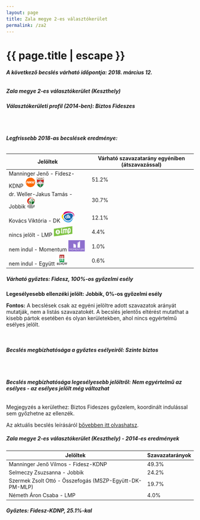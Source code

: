 ```yaml
---
layout: page
title: Zala megye 2-es választókerület
permalink: /za2
---
```


<h1 class="page-title">{{ page.title | escape }}</h1>

<div class="section">
    <div class="row">
          <div class="col s12"><h6><span><strong>A következő becslés várható időpontja: 2018. március 12.</strong></span></h6>
		  <h5>Zala megye 2-es választókerület (Keszthely)</h5>
<h6><strong>Választókerületi profil (2014-ben): <span id="profil">Biztos Fideszes</span></strong></h6>
<br/>
<h6><strong>Legfrissebb 2018-as becslések eredménye:</strong></h6>
<table class="striped">
              <thead>
                <tr>
                    <th>Jelöltek</th>
                    <th>Várható szavazatarány egyéniben (átszavazással)</th>
                </tr>
              </thead>
              <tbody>
             <tr>
                  <td>Manninger Jenő - Fidesz-KDNP <img src="images/fideszkdnp_logo.png" style="width:55px;height:30px;"></td>
				  <td id="id_fidesz">51.2%</td>
			</tr>
			<tr><td>dr. Weller-Jakus Tamás - Jobbik <img src="images/jobbik_logo.png" style="width:23px;height:30px;"></td><td id="id_jobbik">30.7%</td></tr>
<tr>
                  <td>Kovács Viktória - DK <img src="images/dk_logo.png" style="width:34px;height:30px;"></td>
				  <td id="id_baloldal">12.1%</td>
			</tr>
			<tr>
                  <td>nincs jelölt - LMP <img src="images/lmp_logo.png" style="width:52px;height:30px;"></td>
				  <td id="lmp">4.4%</td>
			</tr>
			<tr>
				  <td>nem indul - Momentum <img src="images/momentum_logo.png" style="width:44px;height:30px;"></td>
				  <td id="id_momentum">1.0%</td>
			</tr>
<tr>
<td>nem indul -  Együtt <img src="images/egyutt_logo.png" style="width:31px;height:30px;"></td>
<td id="id_egyutt">0.6%</td>
</tr>                
              </tbody>
            </table>
			<h5>Várható győztes: <span id="gyoztes">Fidesz, </span><span id="esely">100%</span><span>-os győzelmi esély</span></h5>
			<p><strong>Legesélyesebb ellenzéki jelölt: <span id="masodik">Jobbik, </span><span id="esely2">0%</span><span>-os győzelmi esély</span></strong></p>
			
<p><strong>Fontos:</strong> A becslések csak az egyéni jelöltre adott szavazatok arányát mutatják, nem a listás szavazatokét. A becslés jelentős eltérést mutathat a kisebb pártok esetében és olyan kerületekben, ahol nincs egyértelmű esélyes jelölt.</p>
<br/>
			<h6><strong>Becslés megbízhatósága a győztes esélyeiről: Szinte biztos</strong> </h6>
<br/><h6><strong>Becslés megbízhatósága legesélyesebb jelöltről:</strong> <strong><span id="biztos_jelolt">Nem egyértelmű az esélyes - az esélyes jelölt még változhat</span></strong></h6>
<p>Megjegyzés a kerülethez: Biztos Fideszes győzelem, koordinált indulással sem győzhetne az ellenzék.</p>
<p>Az aktuális becslés leírásáról <a href="../metodologia#0305">bővebben itt olvashatsz</a>.</p>
          </div>
    </div>
</div>

<div class="section">
    <div class="row">
          <div class="col s12">
		  <h5>Zala megye 2-es választókerület (Keszthely) - 2014-es eredmények</h5>
            <table class="striped">
              <thead>
                <tr>
                    <th>Jelöltek</th>
                    <th>Szavazatarányok</th>
                </tr>
              </thead>
              <tbody>
             <tr>
                  <td>Manninger Jenő Vilmos - Fidesz-KDNP</td>
				  <td>49.3%</td>
			</tr>
			<tr>
			      <td>Selmeczy Zsuzsanna - Jobbik</td>
				  <td>24.2%</td>
			</tr>
			<tr>
			      <td>Szermek Zsolt Ottó - Összefogás (MSZP-Együtt-DK-PM-MLP)</td>
				  <td>19.7%</td>  
			</tr>
			<tr>
				  <td>Németh Áron Csaba - LMP</td>
				  <td>4.0%</td>
			</tr>  	
              </tbody>
            </table>
			<h5>Győztes: Fidesz-KDNP, 25.1%-kal</h5>
          </div>
    </div>
</div>
